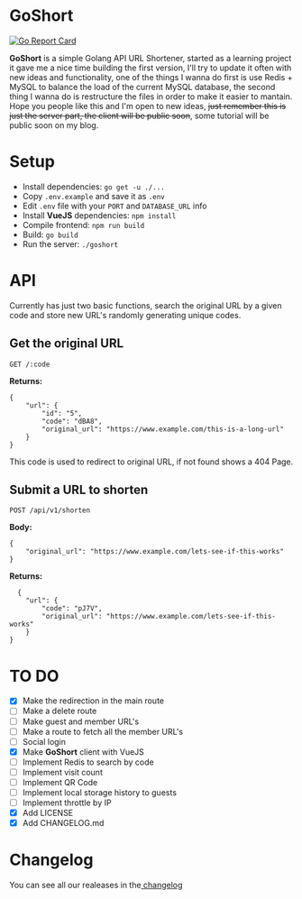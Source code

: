 
# GoShort
[![Go Report Card](https://goreportcard.com/badge/github.com/garaekz/goshort)](https://goreportcard.com/report/github.com/garaekz/goshort)

**GoShort** is a simple Golang API URL Shortener, started as a learning project it gave me a nice time building the first version, I'll try to update it often with new ideas and functionality, one of the things I wanna do first is use Redis + MySQL to balance the load of the current MySQL database, the second thing I wanna do is restructure the files in order to make it easier to mantain. Hope you people like this and I'm open to new ideas, ~~just remember this is just the server part, the client will be public soon~~, some tutorial will be public soon on my blog.

# Setup

 - Install dependencies: `go get -u ./...`
 - Copy `.env.example` and save it as `.env`
 - Edit `.env` file with your `PORT` and `DATABASE_URL` info
 - Install **VueJS** dependencies: `npm install`
 - Compile frontend: `npm run build`
 - Build: `go build`
 - Run the server: `./goshort`

# API

Currently has just two basic functions, search the original URL by a given code and store new URL's randomly generating unique codes.

## Get the original URL

    GET /:code

**Returns:**

    {
	    "url": {
	        "id": "5",
	        "code": "dBA8",
	        "original_url": "https://www.example.com/this-is-a-long-url"
	    }
    }


This code is used to redirect to original URL, if not found shows a 404 Page.

## Submit a URL to shorten

    POST /api/v1/shorten
**Body:**

    {
	    "original_url": "https://www.example.com/lets-see-if-this-works"
	}
**Returns:**

      {
        "url": {
            "code": "pJ7V",
            "original_url": "https://www.example.com/lets-see-if-this-works"
        }
    }

  
# TO DO

 - [x] Make the redirection in the main route
 - [ ] Make a delete route
 - [ ] Make guest and member URL's
 - [ ] Make a route to fetch all the member URL's
 - [ ] Social login
 - [x] Make **GoShort** client with VueJS
 - [ ] Implement Redis to search by code
 - [ ] Implement visit count
 - [ ] Implement QR Code
 - [ ] Implement local storage history to guests
 - [ ] Implement throttle by IP
 - [x] Add LICENSE
 - [x] Add CHANGELOG.md

# Changelog
You can see all our realeases in the[ changelog](CHANGELOG.md)
```
